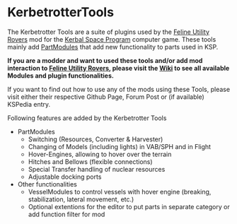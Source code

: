 # KerbetrotterTools

The Kerbetrotter Tools are a suite of plugins used by the [Feline Utility Rovers](https://github.com/Nils277/FelineUtilityRovers) mod for the [Kerbal Space Program](https://www.kerbalspaceprogram.com) computer game.
These tools mainly add [PartModules](https://wiki.kerbalspaceprogram.com/wiki/CFG_File_Documentation#MODULES) that add new functionality to parts used in KSP.

**If you are a modder and want to used these tools and/or add mod interaction to [Feline Utility Rovers](https://github.com/Nils277/FelineUtilityRovers), please visit the [Wiki](https://github.com/Nils277/KerbetrotterTools/wiki) to see all available Modules and plugin functionalities.**

If you want to find out how to use any of the mods using these Tools, please visit either their respective Github Page, Forum Post or (if available) KSPedia entry.

Following features are added by the Kerbetrotter Tools

- PartModules
  - Switching (Resources, Converter & Harvester)
  - Changing of Models (including lights) in VAB/SPH and in Flight
  - Hover-Engines, allowing to hover over the terrain
  - Hitches and Bellows (flexible connections)
  - Special Transfer handling of nuclear resources
  - Adjustable docking ports
- Other functionalities
  - VesselModules to control vessels with hover engine (breaking, stabilization, lateral movement, etc.)
  - Optional extentions for the editor to put parts in separate category or add function filter for mod
